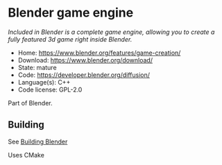 # Blender game engine

_Included in Blender is a complete game engine, allowing you to create a fully featured 3d game right inside Blender._

- Home: https://www.blender.org/features/game-creation/
- Download: https://www.blender.org/download/
- State: mature
- Code: https://developer.blender.org/diffusion/
- Language(s): C++
- Code license: GPL-2.0

Part of Blender.

## Building

See [Building Blender](https://wiki.blender.org/index.php/Dev:Doc/Building_Blender)

Uses CMake